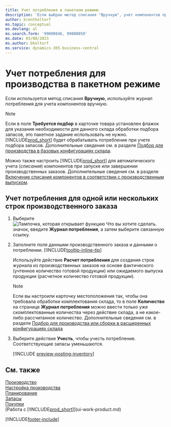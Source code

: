 ```yaml
---
title: Учет потребления в пакетном режиме
description: 'Если выбран метод списания "Вручную", учет компонентов производится вручную с использованием журнала потребления.'
author: brentholtorf
ms.topic: conceptual
ms.devlang: al
ms.search.form: '99000846, 99000850'
ms.date: 03/08/2023
ms.author: bholtorf
ms.service: dynamics-365-business-central
---
```

# <a name="batch-post-production-consumption"></a>Учет потребления для производства в пакетном режиме

Если используется метод списания **Вручную**, используйте журнал потребления для учета компонентов вручную.  

> [!NOTE]
> Если в поле **Требуется подбор** в карточке товара установлен флажок для указания необходимости для данного склада обработки подбора запасов, это пакетное задание использовать не нужно. [!INCLUDE[prod_short](includes/prod_short.md)] будет обрабатывать потребление при учете подбора запасов. Дополнительные сведения см. в разделе [Подбор для производства в базовых конфигурациях склада](warehouse-how-to-pick-for-production.md).  

Можно также настроить [!INCLUDE[prod_short](includes/prod_short.md)] для автоматического учета (*списания*) компонентов при запуске или завершении производственных заказов. Дополнительные сведения см. в разделе [Включение списания компонентов в соответствии с производственным выпуском](production-how-to-flush-components-according-to-operation-output.md).

## <a name="to-post-consumption-for-one-or-more-production-order-lines"></a>Учет потребления для одной или нескольких строк производственного заказа

1. Выберите ![Лампочка, которая открывает функцию Что вы хотите сделать.](media/ui-search/search_small.png "Что вы хотите сделать") значок, введите **Журнал потребления**, а затем выберите связанную ссылку.  
2. Заполните поля данными производственного заказа и данными о потреблении. [!INCLUDE[tooltip-inline-tip](includes/tooltip-inline-tip_md.md)]  

    Используйте действие **Расчет потребления** для создания строк журнала из производственных заказов на основе фактического (учтенное количество готовой продукции) или ожидаемого выпуска продукции (расчетное количество готовой продукции).

    > [!NOTE]
    > Если вы настроили карточку местоположения так, чтобы она требовала обработки комплектования склада, то в поле **Количество** на странице **Журнал потребления** можно ввести только уже скомплектованные количества через действие склада, а не какое-либо рассчитанное количество. Дополнительные сведения см. в разделе [Подбор для производства или сборки в расширенных конфигурациях склада](warehouse-how-to-pick-for-internal-operations-in-advanced-warehousing.md)

3. Выберите действие **Учесть**, чтобы учесть потребление. Соответствующие запасы уменьшаются.

    [!INCLUDE [preview-posting-inventory](includes/preview-posting-inventory.md)]

## <a name="see-also"></a>См. также

[Производство](production-manage-manufacturing.md)  
[Настройка производства](production-configure-production-processes.md)  
[Планирование](production-planning.md)  
[Запасы](inventory-manage-inventory.md)  
[Покупки](purchasing-manage-purchasing.md)  
[Работа с [!INCLUDE[prod_short](includes/prod_short.md)]](ui-work-product.md)  

[!INCLUDE[footer-include](includes/footer-banner.md)]
